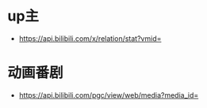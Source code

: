 # up主
* https://api.bilibili.com/x/relation/stat?vmid=
# 动画番剧
* https://api.bilibili.com/pgc/view/web/media?media_id=